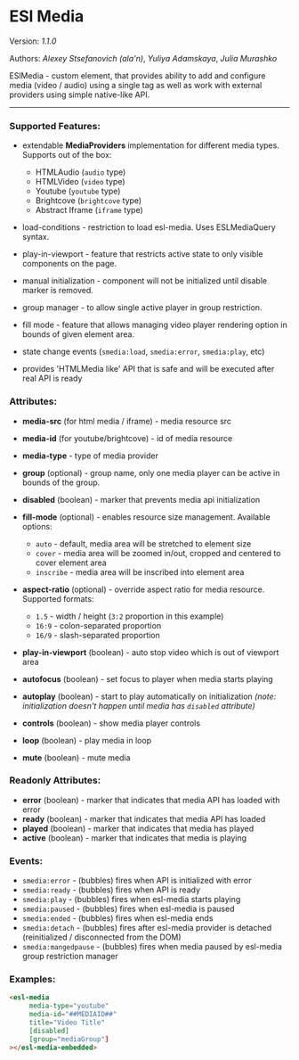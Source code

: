 # ESl Media

Version: *1.1.0*

Authors: *Alexey Stsefanovich (ala'n)*, *Yuliya Adamskaya*, *Julia Murashko*

ESlMedia - custom element, that provides ability to add and configure media (video / audio)
using a single tag as well as work with external providers using simple native-like API.
 
--- 

### Supported Features:
 
 - extendable **MediaProviders** implementation for different media types. Supports out of the box:
   - HTMLAudio (`audio` type)
   - HTMLVideo (`video` type)
   - Youtube (`youtube` type)
   - Brightcove (`brightcove` type)
   - Abstract Iframe (`iframe` type)
 
 - load-conditions - restriction to load esl-media. Uses ESLMediaQuery syntax.
 
 - play-in-viewport - feature that restricts active state to only visible components on the page.
 
 - manual initialization - component will not be initialized until disable marker is removed.
 
 - group manager - to allow single active player in group restriction.
 
 - fill mode - feature that allows managing video player rendering option in bounds of given element area.
 
 - state change events (`smedia:load`, `smedia:error`, `smedia:play`, etc)
 
 - provides 'HTMLMedia like' API that is safe and will be executed after real API is ready

### Attributes:

 - **media-src** (for html media / iframe) - media resource src
 - **media-id** (for youtube/brightcove) - id of media resource
 - **media-type** - type of media provider
 
 - **group** (optional) - group name, only one media player can be active in bounds of the group.
 
 - **disabled** (boolean) - marker that prevents media api initialization
 
 - **fill-mode** (optional) - enables resource size management. Available options:
   - `auto` - default, media area will be stretched to element size
   - `cover` - media area will be zoomed in/out, cropped and centered to cover element area
   - `inscribe` - media area will be inscribed into element area
 
 - **aspect-ratio** (optional) - override aspect ratio for media resource. Supported formats:
   - `1.5` - width / height (`3:2` proportion in this example)
   - `16:9` - colon-separated proportion
   - `16/9` - slash-separated proportion

 - **play-in-viewport** (boolean) - auto stop video which is out of viewport area
 
 - **autofocus** (boolean) - set focus to player when media starts playing
 
 - **autoplay** (boolean) - start to play automatically on initialization 
 *(note: initialization doesn't happen until media has `disabled` attribute)*
 
 - **controls** (boolean) - show media player controls
 
 - **loop** (boolean) - play media in loop
 
 - **mute** (boolean) - mute media

### Readonly Attributes:
 
 - **error** (boolean) - marker that indicates that media API has loaded with error
 - **ready** (boolean) - marker that indicates that media API has loaded
 - **played** (boolean) - marker that indicates that media has played
 - **active** (boolean) - marker that indicates that media is playing
 
### Events: 
 - `smedia:error` - (bubbles) fires when API is initialized with error
 - `smedia:ready` - (bubbles) fires when API is ready
 - `smedia:play` - (bubbles) fires when esl-media starts playing
 - `smedia:paused` - (bubbles) fires when esl-media is paused
 - `smedia:ended` - (bubbles) fires when esl-media ends
 - `smedia:detach` - (bubbles) fires after esl-media provider is detached (reinitialized / disconnected from the DOM)
 - `smedia:mangedpause` - (bubbles) fires when media paused by esl-media group restriction manager
 
### Examples:
```html
<esl-media
     media-type="youtube"
     media-id="##MEDIAID##"
     title="Video Title"     
     [disabled]    
     [group="mediaGroup"]
></esl-media-embedded>
```
